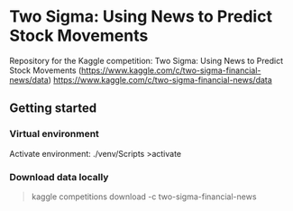 # Two Sigma: Using News to Predict Stock Movements
Repository for the Kaggle competition: Two Sigma: Using News to Predict Stock Movements (https://www.kaggle.com/c/two-sigma-financial-news/data)
https://www.kaggle.com/c/two-sigma-financial-news/data

## Getting started 

### Virtual environment 
Activate environment: ./venv/Scripts >activate 

### Download data locally 
> kaggle competitions download -c two-sigma-financial-news

## 
